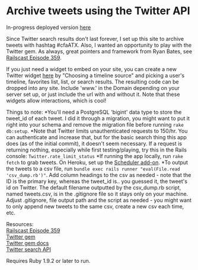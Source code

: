 # Archive tweets using the Twitter API

In-progress deployed version [here](http://atxtweets.herokuapp.com/)

Since Twitter search results don't last forever, I set up this site to archive tweets with hashtag #cfaATX. Also, I wanted an opportunity to play with the Twitter gem. As always, great pointers and framework from Ryan Bates, see [Railscast Episode 359](http://railscasts.com/episodes/359-twitter-integration).

If you just need a widget to embed on your site, you can create a new Twitter widget [here](https://twitter.com/settings/widgets/new) by "Choosing a timeline source" and picking a user's timeline, favorites list, list, or search results. The resulting code can be dropped into any site. Include 'www.' in the Domain depending on your server set up, or just include the url with and without it. Note that these widgets allow interactions, which is cool!


Things to note:
*You'll need a PostgreSQL 'bigint' data type to store the tweet_id of each tweet. I did it through a migration, you might want to put it right into your schema and remove the migration file before running `rake db:setup`.
*Note that Twitter limits unauthenticated requests to 150/hr. You can authenticate and increase that, but for the basic search thing this app does (as of the initial commit), it doesn't seem necessary. If a request is returning nothing, especially while first testing/playing, try this in the Rails console: `Twitter.rate_limit_status`
*If running the app locally, run `rake fetch` to grab tweets. On Heroku, set up the [Scheduler add-on](https://devcenter.heroku.com/articles/scheduler).
*To output the tweets to a csv file, run `bundle exec rails runner "eval(File.read 'csv_dump.rb')"`. Add column headings to the csv as needed - note that the ID is the primary key, whereas the tweet_id is.. you guessed it, the tweet's id on Twitter. The default filename outputted by the csv_dump.rb script, named tweets.csv, is in the .gitignore file so it stays only on your machine. Adjust .gitignore, file output path and the script as needed - you might want to only append new tweets to the same csv, create a new csv each time, etc.


Resources:  
[Railscast Episode 359](http://railscasts.com/episodes/359-twitter-integration)  
[Twitter gem](https://github.com/sferik/twitter)  
[Twitter gem docs](http://rdoc.info/gems/twitter)  
[Twitter search API](https://dev.twitter.com/docs/api/1/get/search)

Requires Ruby 1.9.2 or later to run.
